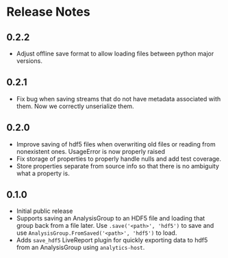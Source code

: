 # Release Notes

## 0.2.2

- Adjust offline save format to allow loading files between python major versions.

## 0.2.1

- Fix bug when saving streams that do not have metadata associated with them.
  Now we correctly unserialize them.

## 0.2.0

- Improve saving of hdf5 files when overwriting old files or reading from
  nonexistent ones.  UsageError is now properly raised
- Fix storage of properties to properly handle nulls and add test coverage.
- Store properties separate from source info so that there is no ambiguity
  what a property is.

## 0.1.0

- Initial public release
- Supports saving an AnalysisGroup to an HDF5 file and loading that group back
  from a file later.  Use `.save('<path>', 'hdf5')` to save and use
  `AnalysisGroup.FromSaved('<path>', 'hdf5')` to load.
- Adds `save_hdf5` LiveReport plugin for quickly exporting data to hdf5 from an
  AnalysisGroup using `analytics-host`.
